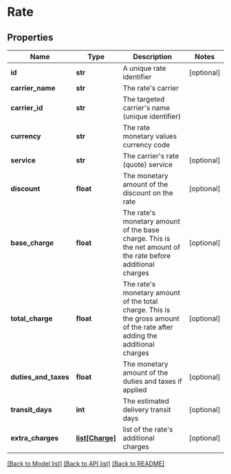 # Rate

## Properties
Name | Type | Description | Notes
------------ | ------------- | ------------- | -------------
**id** | **str** | A unique rate identifier | [optional] 
**carrier_name** | **str** | The rate&#39;s carrier | 
**carrier_id** | **str** | The targeted carrier&#39;s name (unique identifier) | 
**currency** | **str** | The rate monetary values currency code | 
**service** | **str** | The carrier&#39;s rate (quote) service | [optional] 
**discount** | **float** | The monetary amount of the discount on the rate | [optional] 
**base_charge** | **float** |  The rate&#39;s monetary amount of the base charge. This is the net amount of the rate before additional charges  | [optional] 
**total_charge** | **float** |  The rate&#39;s monetary amount of the total charge. This is the gross amount of the rate after adding the additional charges  | [optional] 
**duties_and_taxes** | **float** | The monetary amount of the duties and taxes if applied | [optional] 
**transit_days** | **int** | The estimated delivery transit days | [optional] 
**extra_charges** | [**list[Charge]**](Charge.md) | list of the rate&#39;s additional charges | [optional] 

[[Back to Model list]](../README.md#documentation-for-models) [[Back to API list]](../README.md#documentation-for-api-endpoints) [[Back to README]](../README.md)


